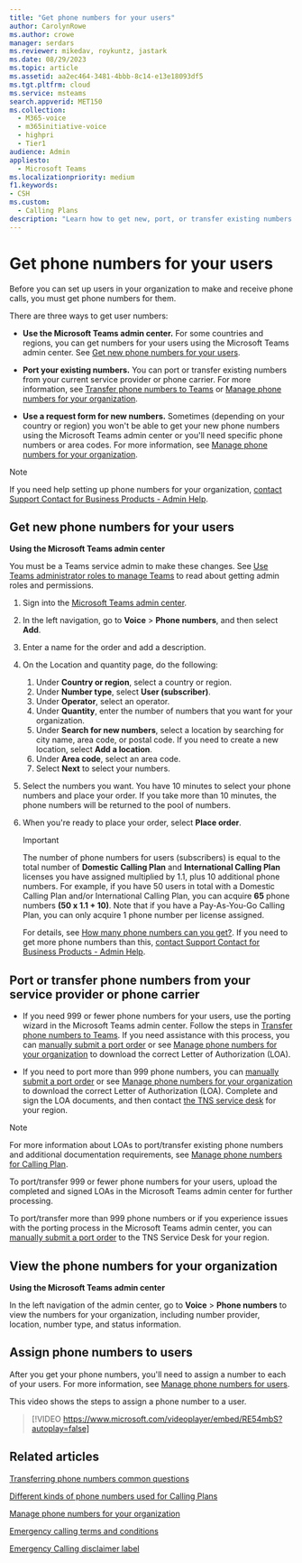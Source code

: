 ```yaml
---
title: "Get phone numbers for your users"
author: CarolynRowe
ms.author: crowe
manager: serdars
ms.reviewer: mikedav, roykuntz, jastark
ms.date: 08/29/2023
ms.topic: article
ms.assetid: aa2ec464-3481-4bbb-8c14-e13e18093df5
ms.tgt.pltfrm: cloud
ms.service: msteams
search.appverid: MET150
ms.collection: 
  - M365-voice
  - m365initiative-voice
  - highpri
  - Tier1
audience: Admin
appliesto: 
  - Microsoft Teams
ms.localizationpriority: medium
f1.keywords:
- CSH
ms.custom: 
  - Calling Plans
description: "Learn how to get new, port, or transfer existing numbers for Teams, and how to show the changes to your users."
---
```


# Get phone numbers for your users

Before you can set up users in your organization to make and receive phone calls, you must get phone numbers for them.
  
There are three ways to get user numbers:

- **Use the Microsoft Teams admin center.** For some countries and regions, you can get numbers for your users using the Microsoft Teams admin center. See [Get new phone numbers for your users](#get-new-phone-numbers-for-your-users).

- **Port your existing numbers.** You can port or transfer existing numbers from your current service provider or phone carrier. For more information, see [Transfer phone numbers to Teams](./phone-number-calling-plans/transfer-phone-numbers-to-teams.md) or [Manage phone numbers for your organization](/microsoftteams/manage-phone-numbers-for-your-organization).  
  
- **Use a request form for new numbers.** Sometimes (depending on your country or region) you won't be able to get your new phone numbers using the Microsoft Teams admin center or you'll need specific phone numbers or area codes. For more information, see [Manage phone numbers for your organization](/microsoftteams/manage-phone-numbers-for-your-organization).
  
> [!NOTE]
> If you need help setting up phone numbers for your organization, [contact Support Contact for Business Products - Admin Help](/microsoft-365/admin/contact-support-for-business-products).

## Get new phone numbers for your users

**Using the Microsoft Teams admin center**

You must be a Teams service admin to make these changes. See [Use Teams administrator roles to manage Teams](./using-admin-roles.md) to read about getting admin roles and permissions.

1. Sign into the [Microsoft Teams admin center](https://admin.teams.microsoft.com).

2. In the left navigation, go to **Voice** > **Phone numbers**, and then select **Add**.

3. Enter a name for the order and add a description.

4. On the Location and quantity page, do the following:
    1. Under **Country or region**, select a country or region.
    1. Under **Number type**, select **User (subscriber)**.
    1. Under **Operator**, select an operator.
    1. Under **Quantity**, enter the number of numbers that you want for your organization.
    1. Under **Search for new numbers**, select a location by searching for city name, area code, or postal code. If you need to create a new location, select **Add a location**.
    1. Under **Area code**, select an area code.
    1. Select **Next** to select your numbers.

5. Select the numbers you want. You have 10 minutes to select your phone numbers and place your order. If you take more than 10 minutes, the phone numbers will be returned to the pool of numbers.

6. When you're ready to place your order, select **Place order**.

    > [!IMPORTANT]
    > The number of phone numbers for users (subscribers) is equal to the total number of **Domestic Calling Plan** and **International Calling Plan** licenses you have assigned multiplied by 1.1, plus 10 additional phone numbers. For example, if you have 50 users in total with a Domestic Calling Plan and/or International Calling Plan, you can acquire **65** phone numbers **(50 x 1.1 + 10)**. Note that if you have a Pay-As-You-Go Calling Plan, you can only acquire 1 phone number per license assigned.
    >
    > For details, see [How many phone numbers can you get?](./how-many-phone-numbers-can-you-get.md). If you need to get more phone numbers than this, [contact Support Contact for Business Products - Admin Help](/microsoft-365/admin/contact-support-for-business-products).
  
## Port or transfer phone numbers from your service provider or phone carrier
  
- If you need 999 or fewer phone numbers for your users, use the porting wizard in the Microsoft Teams admin center. Follow the steps in [Transfer phone numbers to Teams](./phone-number-calling-plans/transfer-phone-numbers-to-teams.md). If you need assistance with this process, you can [manually submit a port order](phone-number-calling-plans/manually-submit-port-order.md) or see [Manage phone numbers for your organization](/microsoftteams/manage-phone-numbers-for-your-organization) to download the correct Letter of Authorization (LOA).

- If you need to port more than 999 phone numbers, you can [manually submit a port order](phone-number-calling-plans/manually-submit-port-order.md) or see [Manage phone numbers for your organization](/microsoftteams/manage-phone-numbers-for-your-organization) to download the correct Letter of Authorization (LOA). Complete and sign the LOA documents, and then contact [the TNS service desk](manage-phone-numbers-for-your-organization/contact-tns-service-desk.md) for your region.

> [!NOTE]
> For more information about LOAs to port/transfer existing phone numbers and additional documentation requirements, see [Manage phone numbers for Calling Plan](/microsoftteams/manage-phone-numbers-for-your-organization/manage-phone-numbers-for-your-organization).
>
>To port/transfer 999 or fewer phone numbers for your users, upload the completed and signed LOAs in the Microsoft Teams admin center for further processing.
>
> To port/transfer more than 999 phone numbers or if you experience issues with the porting process in the Microsoft Teams admin center, you can [manually submit a port order](/microsoftteams/phone-number-calling-plans/manually-submit-port-order) to the TNS Service Desk for your region.

## View the phone numbers for your organization

**Using the Microsoft Teams admin center**

In the left navigation of the admin center, go to **Voice** > **Phone numbers** to view the numbers for your organization, including number provider, location, number type, and status information.
  
## Assign phone numbers to users

After you get your phone numbers, you'll need to assign a number to each of your users. For more information, see [Manage phone numbers for users](./assign-change-or-remove-a-phone-number-for-a-user.md).

This video shows the steps to assign a phone number to a user.

> [!VIDEO https://www.microsoft.com/videoplayer/embed/RE54mbS?autoplay=false]

## Related articles

[Transferring phone numbers common questions](./phone-number-calling-plans/port-order-overview.md)

[Different kinds of phone numbers used for Calling Plans](./different-kinds-of-phone-numbers-used-for-calling-plans.md)

[Manage phone numbers for your organization](/microsoftteams/manage-phone-numbers-for-your-organization)

[Emergency calling terms and conditions](./emergency-calling-terms-and-conditions.md)

[Emergency Calling disclaimer label](https://github.com/MicrosoftDocs/OfficeDocs-SkypeForBusiness/blob/live/Teams/downloads/emergency-calling/emergency-calling-label-(en-us)-(v.1.0).zip?raw=true)
